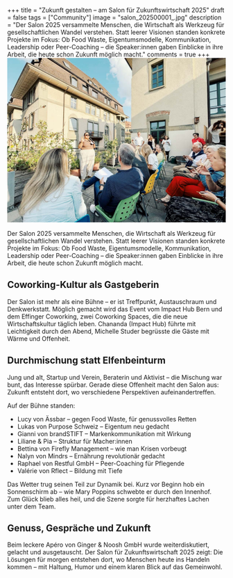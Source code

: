 +++
title = "Zukunft gestalten – am Salon für Zukunftswirtschaft 2025"
draft = false
tags = ["Community"]
image = "salon_202500001_.jpg"
description = "Der Salon 2025 versammelte Menschen, die Wirtschaft als Werkzeug für gesellschaftlichen Wandel verstehen. Statt leerer Visionen standen konkrete Projekte im Fokus: Ob Food Waste, Eigentumsmodelle, Kommunikation, Leadership oder Peer-Coaching – die Speaker:innen gaben Einblicke in ihre Arbeit, die heute schon Zukunft möglich macht."
comments = true
+++
![Salon für Zukunftswirtschaft 2025](salon_202500001_.jpg "Salon für Zukunftswirtschaft 2025")

<div class="lead">Der Salon 2025 versammelte Menschen, die Wirtschaft als Werkzeug für gesellschaftlichen Wandel verstehen. Statt leerer Visionen standen konkrete Projekte im Fokus: Ob Food Waste, Eigentumsmodelle, Kommunikation, Leadership oder Peer-Coaching – die Speaker:innen gaben Einblicke in ihre Arbeit, die heute schon Zukunft möglich macht.</div>

## Coworking-Kultur als Gastgeberin

Der Salon ist mehr als eine Bühne – er ist Treffpunkt, Austauschraum und Denkwerkstatt. Möglich gemacht wird das Event vom Impact Hub Bern und dem Effinger Coworking, zwei Coworking Spaces, die die neue Wirtschaftskultur täglich leben. Chananda (Impact Hub) führte mit Leichtigkeit durch den Abend, Michelle Studer begrüsste die Gäste mit Wärme und Offenheit.

## Durchmischung statt Elfenbeinturm

Jung und alt, Startup und Verein, Beraterin und Aktivist – die Mischung war bunt, das Interesse spürbar. Gerade diese Offenheit macht den Salon aus: Zukunft entsteht dort, wo verschiedene Perspektiven aufeinandertreffen.

Auf der Bühne standen:

* Lucy von Ässbar – gegen Food Waste, für genussvolles Retten
* Lukas von Purpose Schweiz – Eigentum neu gedacht
* Gianni von brandSTIFT – Markenkommunikation mit Wirkung
* Liliane & Pia – Struktur für Macher:innen
* Bettina von Firefly Management – wie man Krisen vorbeugt
* Nalyn von Mindrs – Ernährung revolutionär gedacht
* Raphael von Restful GmbH – Peer-Coaching für Pflegende
* Valérie von Rflect – Bildung mit Tiefe

Das Wetter trug seinen Teil zur Dynamik bei. Kurz vor Beginn hob ein Sonnenschirm ab – wie Mary Poppins schwebte er durch den Innenhof. Zum Glück blieb alles heil, und die Szene sorgte für herzhaftes Lachen unter dem Team.

## Genuss, Gespräche und Zukunft

Beim leckere Apéro von Ginger & Noosh GmbH wurde weiterdiskutiert, gelacht und ausgetauscht. Der Salon für Zukunftswirtschaft 2025 zeigt: Die Lösungen für morgen entstehen dort, wo Menschen heute ins Handeln kommen – mit Haltung, Humor und einem klaren Blick auf das Gemeinwohl.
